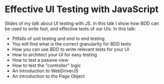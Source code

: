 # Effective UI Testing with JavaScript

Slides of my talk about UI testing with JS. In this talk I show how BDD can be used to write fast, and effective tests of our UIs. In this talk:

* Pitfalls of unit testing and end to end testing
* You will find what is the correct granularity for BDD tests
* How you can use BDD to write relevant tests for your UI
* How to architect your UI for easy testing
* How to test a passive view
* How to test the "controller" logic
* An introduction to WebDriverJS
* An introduction to the Page Object
